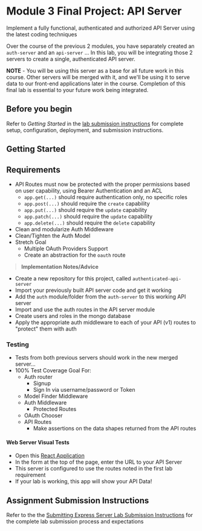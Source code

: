 # Module 3 Final Project: API Server

Implement a fully functional, authenticated and authorized API Server using the latest coding techniques

Over the course of the previous 2 modules, you have separately created an `auth-server` and an `api-server` ... In this lab, you will be integrating those 2 servers to create a single, authenticated API server.

**NOTE** - You will be using this server as a base for all future work in this course. Other servers will be merged with it, and we'll be using it to serve data to our front-end applications later in the course. Completion of this final lab is essential to your future work being integrated.

## Before you begin

Refer to *Getting Started*  in the [lab submission instructions](../../../reference/submission-instructions/labs/README.md) for complete setup, configuration, deployment, and submission instructions.

## Getting Started

## Requirements

- API Routes must now be protected with the proper permissions based on user capability, using Bearer Authentication and an ACL
  - `app.get(...)` should require authentication only, no specific roles
  - `app.post(...)` should require the `create` capability
  - `app.put(...)` should require the `update` capability
  - `app.patch(...)` should require the `update` capability
  - `app.delete(...)` should require the `delete` capability
- Clean and modularize Auth Middleware
- Clean/Tighten the Auth Model
- Stretch Goal
  - Multiple OAuth Providers Support
  - Create an abstraction for the `oauth` route

> **Implementation Notes/Advice**

- Create a new repository for this project, called `authenticated-api-server`
- Import your previously built API server code and get it working
- Add the `auth` module/folder from the `auth-server` to this working API server
- Import and use the auth routes in the API server module
- Create users and roles in the mongo database
- Apply the appropriate auth middleware to each of your API (v1) routes to "protect" them with auth

### Testing

- Tests from both previous servers should work in the new merged server...
- 100% Test Coverage Goal For:
  - Auth router
    - Signup
    - Sign In via username/password or Token
  - Model Finder Middleware
  - Auth Middleware
    - Protected Routes
  - OAuth Chooser
  - API Routes
    - Make assertions on the data shapes returned from the API routes

#### Web Server Visual Tests

- Open this [React Application](https://w638oyk7o8.csb.app/)
- In the form at the top of the page, enter the URL to your API Server
- This server is configured to use the routes noted in the first lab requirement
- If your lab is working, this app will show your API Data!

## Assignment Submission Instructions

Refer to the the [Submitting Express Server Lab Submission Instructions](../../../reference/submission-instructions/labs/express-servers.md) for the complete lab submission process and expectations
